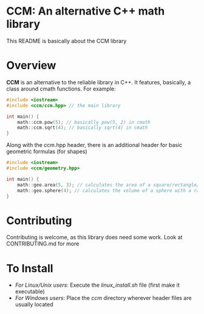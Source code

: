# CCM: An alternative C++ math library 
This README is basically about the CCM library
# Overview
**CCM** is an alternative to the reliable <cmath> library in C++. It features, basically, a class around cmath functions. For example:
  ```cpp
  #include <iostream>
  #include <ccm/ccm.hpp> // the main library
  
  int main() {
      math::ccm.pow(5); // basically pow(5, 2) in cmath
      math::ccm.sqrt(4); // basically sqrt(4) in cmath
  }
  ```
  Along with the ccm.hpp header, there is an additional header for basic geometric formulas (for shapes)
  
  ```cpp
  #include <iostream>
  #include <ccm/geometry.hpp>
  
  int main() {
      math::geo.area(5, 3); // calculates the area of a square/rectangle/parallelogram with a height of 5 and a width of 3
      math::geo.sphere(4); // calculates the volume of a sphere with a radius of 4 units
  }
  ```
  # Contributing
  Contributing is welcome, as this library does need some work. Look at CONTRIBUTING.md for more
  
  # To Install
  * *For Linux/Unix users*: Execute the *linux_install.sh* file (first make it executable)
  * *For Windows users*: Place the *ccm* directory wherever header files are usually located
